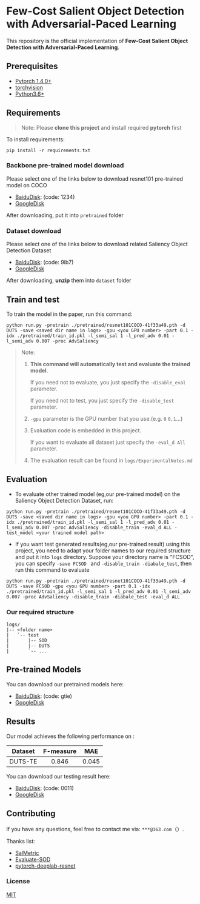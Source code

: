 # Few-Cost Salient Object Detection with Adversarial-Paced Learning

This repository is the official implementation of **Few-Cost Salient Object Detection with Adversarial-Paced Learning**. 

## Prerequisites

- [Pytorch 1.4.0+](http://pytorch.org/)
- [torchvision](http://pytorch.org/)
- [Python3.6+](http://python.org/)

## Requirements

> Note: Please **clone this project** and  install required **pytorch** first

To install requirements:

```setup
pip install -r requirements.txt
```

### Backbone  pre-trained model download 
Please select one of the links below to download resnet101  pre-trained model on COCO
- [BaiduDisk](https://pan.baidu.com/s/1kLkA4LT_Af3-TkT2Gz_lRA): (code: 1234)
- [GoogleDisk](https://drive.google.com/file/d/1gLiF0yKByduIyD7MEya-4ZI_yp5613Ot/view?usp=sharing)

After downloading, put it into `pretrained` folder

### Dataset download 
Please select one of the links below to download related  Saliency Object Detection Dataset
- [BaiduDisk](https://pan.baidu.com/s/11uejtGCS2QkaXyy-Wjgbdg): (code: 9ib7)
- [GoogleDisk](https://drive.google.com/file/d/1yTyQOMhNbEh-P8KzezQ838xsjl12vwox/view?usp=sharing)

After downloading, **unzip** them into `dataset` folder


## Train and test

To train the model in the paper, run this command:

```train
python run.py -pretrain ./pretrained/resnet101COCO-41f33a49.pth -d DUTS -save <saved dir name in logs> -gpu <you GPU number> -part 0.1 -idx ./pretrained/train_id.pkl -l_semi_sal 1 -l_pred_adv 0.01 -l_semi_adv 0.007 -proc AdvSaliency
```

> Note: 
>
> 1. **This command will automatically test and evaluate the trained model**.
>
>    If you need not to evaluate, you just specify the `-disable_eval` parameter.
>
>    If you need not to test, you just specify the `-disable_test` parameter.
>
> 2. `-gpu` parameter is the GPU number that you use.(e.g. `0` `0,1`...)
>
> 3. Evaluation code is embedded in this project. 
>
>    If you want to evaluate all dataset just specify the `-eval_d All` parameter.
>
> 4. The evaluation result can be found in  `logs/ExperimentalNotes.md` 

## Evaluation

- To evaluate other trained model (eg,our pre-trained model) on the Saliency Object Detection Dataset, run:

```eval
python run.py -pretrain ./pretrained/resnet101COCO-41f33a49.pth -d DUTS -save <saved dir name in logs> -gpu <you GPU number> -part 0.1 -idx ./pretrained/train_id.pkl -l_semi_sal 1 -l_pred_adv 0.01 -l_semi_adv 0.007 -proc AdvSaliency -disable_train -eval_d ALL -test_model <your trained model path>
```

- If you want test generated results(eg,our pre-trained result) using this project, you need to adapt your folder names to our required structure and put it into `logs` directory. Suppose your directory name is "FCSOD", you can specify `-save FCSOD `  and `-disable_train -diabale_test`, then run this command to evaluate

```eval 
python run.py -pretrain ./pretrained/resnet101COCO-41f33a49.pth -d DUTS -save FCSOD -gpu <you GPU number> -part 0.1 -idx ./pretrained/train_id.pkl -l_semi_sal 1 -l_pred_adv 0.01 -l_semi_adv 0.007 -proc AdvSaliency -disable_train -diabale_test -eval_d ALL
```

### Our required structure

```
logs/
|-- <folder name>
|   `-- test
|       |-- SOD
|       |-- DUTS
|       `-- ...
```



## Pre-trained Models

You can download our pretrained models here:

- [BaiduDisk](https://pan.baidu.com/s/1cIp-nz4Ka2DeJ-aJC2BNpg): (code: gtie)
- [GoogleDisk](https://drive.google.com/file/d/1W_ho0bzQZJ9otzlQl3bnRGnTawMNWkuz/view?usp=sharing)

## Results

Our model achieves the following performance on :

| Dataset | F-measure |  MAE  |
| :-----: | :-------: | :---: |
| DUTS-TE |   0.846   | 0.045 |

You can download our testing result here:

- [BaiduDisk](https://pan.baidu.com/s/1MLO2QK7uRXS7OqCVcS7COA): (code: 0011) 
- [GoogleDisk](https://drive.google.com/file/d/1JXuOY_6OL21tLaxQlWFToUaARl4rAjB1/view?usp=sharing)

## Contributing

If you have any questions, feel free to contact me via: `***@163.com`（）.

Thanks list:

- [SalMetric](https://github.com/Andrew-Qibin/SalMetric)
- [Evaluate-SOD](https://github.com/Hanqer/Evaluate-SOD)
- [pytorch-deeplab-resnet](https://github.com/isht7/pytorch-deeplab-resnet)

### License
[MIT](LICENSE)

